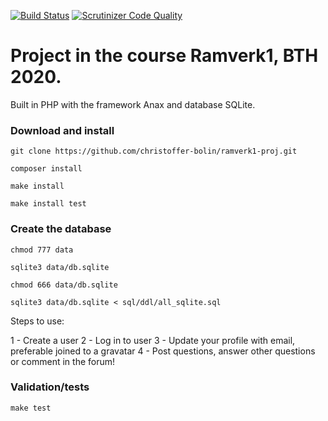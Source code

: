 [![Build Status](https://scrutinizer-ci.com/g/christoffer-bolin/ramverk-proj/badges/build.png?b=master)](https://scrutinizer-ci.com/g/christoffer-bolin/ramverk-proj/build-status/master)
[![Scrutinizer Code Quality](https://scrutinizer-ci.com/g/christoffer-bolin/ramverk-proj/badges/quality-score.png?b=master)](https://scrutinizer-ci.com/g/christoffer-bolin/ramverk-proj/?branch=master)

# Project in the course Ramverk1, BTH 2020.
Built in PHP with the framework Anax and database SQLite.

### Download and install

`git clone https://github.com/christoffer-bolin/ramverk1-proj.git`

`composer install`

`make install`

`make install test`

### Create the database

`chmod 777 data`

`sqlite3 data/db.sqlite`

`chmod 666 data/db.sqlite`

`sqlite3 data/db.sqlite < sql/ddl/all_sqlite.sql`

Steps to use:

1 - Create a user
2 - Log in to user
3 - Update your profile with email, preferable joined to a gravatar
4 - Post questions, answer other questions or comment in the forum!

### Validation/tests

`make test`
